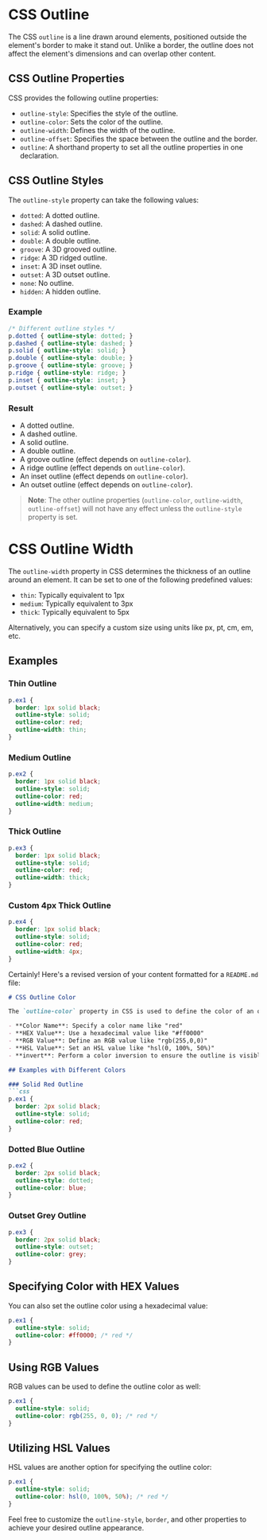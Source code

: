 # CSS Outline

The CSS `outline` is a line drawn around elements, positioned outside the element's border to make it stand out. Unlike a border, the outline does not affect the element's dimensions and can overlap other content.

## CSS Outline Properties

CSS provides the following outline properties:

- `outline-style`: Specifies the style of the outline.
- `outline-color`: Sets the color of the outline.
- `outline-width`: Defines the width of the outline.
- `outline-offset`: Specifies the space between the outline and the border.
- `outline`: A shorthand property to set all the outline properties in one declaration.

## CSS Outline Styles

The `outline-style` property can take the following values:

- `dotted`: A dotted outline.
- `dashed`: A dashed outline.
- `solid`: A solid outline.
- `double`: A double outline.
- `groove`: A 3D grooved outline.
- `ridge`: A 3D ridged outline.
- `inset`: A 3D inset outline.
- `outset`: A 3D outset outline.
- `none`: No outline.
- `hidden`: A hidden outline.

### Example

```css
/* Different outline styles */
p.dotted { outline-style: dotted; }
p.dashed { outline-style: dashed; }
p.solid { outline-style: solid; }
p.double { outline-style: double; }
p.groove { outline-style: groove; }
p.ridge { outline-style: ridge; }
p.inset { outline-style: inset; }
p.outset { outline-style: outset; }
```

### Result

- A dotted outline.
- A dashed outline.
- A solid outline.
- A double outline.
- A groove outline (effect depends on `outline-color`).
- A ridge outline (effect depends on `outline-color`).
- An inset outline (effect depends on `outline-color`).
- An outset outline (effect depends on `outline-color`).

> **Note**: The other outline properties (`outline-color`, `outline-width`, `outline-offset`) will not have any effect unless the `outline-style` property is set.

# CSS Outline Width

The `outline-width` property in CSS determines the thickness of an outline around an element. It can be set to one of the following predefined values:

- `thin`: Typically equivalent to 1px
- `medium`: Typically equivalent to 3px
- `thick`: Typically equivalent to 5px

Alternatively, you can specify a custom size using units like px, pt, cm, em, etc.

## Examples

### Thin Outline
```css
p.ex1 {
  border: 1px solid black;
  outline-style: solid;
  outline-color: red;
  outline-width: thin;
}
```

### Medium Outline
```css
p.ex2 {
  border: 1px solid black;
  outline-style: solid;
  outline-color: red;
  outline-width: medium;
}
```

### Thick Outline
```css
p.ex3 {
  border: 1px solid black;
  outline-style: solid;
  outline-color: red;
  outline-width: thick;
}
```

### Custom 4px Thick Outline
```css
p.ex4 {
  border: 1px solid black;
  outline-style: solid;
  outline-color: red;
  outline-width: 4px;
}
```

Certainly! Here's a revised version of your content formatted for a `README.md` file:

```markdown
# CSS Outline Color

The `outline-color` property in CSS is used to define the color of an outline around an element. You can set the color using various methods:

- **Color Name**: Specify a color name like "red"
- **HEX Value**: Use a hexadecimal value like "#ff0000"
- **RGB Value**: Define an RGB value like "rgb(255,0,0)"
- **HSL Value**: Set an HSL value like "hsl(0, 100%, 50%)"
- **invert**: Perform a color inversion to ensure the outline is visible against any background color

## Examples with Different Colors

### Solid Red Outline
```css
p.ex1 {
  border: 2px solid black;
  outline-style: solid;
  outline-color: red;
}
```

### Dotted Blue Outline
```css
p.ex2 {
  border: 2px solid black;
  outline-style: dotted;
  outline-color: blue;
}
```

### Outset Grey Outline
```css
p.ex3 {
  border: 2px solid black;
  outline-style: outset;
  outline-color: grey;
}
```

## Specifying Color with HEX Values

You can also set the outline color using a hexadecimal value:

```css
p.ex1 {
  outline-style: solid;
  outline-color: #ff0000; /* red */
}
```

## Using RGB Values

RGB values can be used to define the outline color as well:

```css
p.ex1 {
  outline-style: solid;
  outline-color: rgb(255, 0, 0); /* red */
}
```

## Utilizing HSL Values

HSL values are another option for specifying the outline color:

```css
p.ex1 {
  outline-style: solid;
  outline-color: hsl(0, 100%, 50%); /* red */
}
```

Feel free to customize the `outline-style`, `border`, and other properties to achieve your desired outline appearance.
